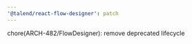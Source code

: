 ```yaml
---
'@talend/react-flow-designer': patch
---
```


chore(ARCH-482/FlowDesigner): remove deprecated lifecycle

